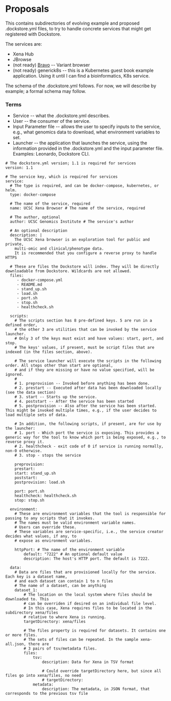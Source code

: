 # Proposals

This contains subdirectories of evolving example and proposed .dockstore.yml files, to try to handle
concrete services that might get registered with Dockstore.

The services are:

* Xena Hub
* JBrowse
* (not ready) [Bravo](https://github.com/statgen/bravo) -- Variant browser
* (not ready) generick8s -- this is a Kubernetes guest book example application. Using it until I can find a bioinformatics, K8s service.

The schema of the .dockstore.yml follows. For now, we will describe by example; a formal schema may follow.

### Terms

* Service -- what the .dockstore.yml describes.
* User -- the consumer of the service.
* Input Parameter file -- allows the user to specify inputs to the service, e.g., what genomics data to download, what environment variables to set.
* Launcher -- the application that launches the service, using the information provided in the .dockstore.yml and the input parameter file. Examples: Leonardo, Dockstore CLI.

```
# The dockstore.yml version; 1.1 is required for services
version: 1.1

# The service key, which is required for services
service:
  # The type is required, and can be docker-compose, kubernetes, or helm. 
  type: docker-compose 

  # The name of the service, required
  name: UCSC Xena Browser # The name of the service, required

  # The author, optional
  author: UCSC Genomics Institute # The service's author

  # An optional description
  description: | 
    The UCSC Xena browser is an exploration tool for public and private,
    multi-omic and clinical/phenotype data.
    It is recommended that you configure a reverse proxy to handle HTTPS

  # These are files the Dockstore will index. They will be directly downloadable from Dockstore. Wildcards are not allowed.
  files:
     - docker-compose.yml
     - README.md
     - stand_up.sh
     - load.sh
     - port.sh
     - stop.sh
     - healthcheck.sh

  scripts:
    # The scripts section has 8 pre-defined keys. 5 are run in a defined order,
    # the other 3 are utilities that can be invoked by the service launcher.
    # Only 3 of the keys must exist and have values: start, port, and stop.
    # The keys' values, if present, must be script files that are indexed (in the files section, above).

    # The service launcher will execute the scripts in the following order. All steps other than start are optional,
    # and if they are missing or have no value specified, will be ignored.
    #
    # 1. preprovision -- Invoked before anything has been done.
    # 2. prestart -- Executed after data has been downloaded locally (see the data section)
    # 3. start -- Starts up the service.
    # 4. poststart -- After the service has been started
    # 5. postprovision -- Also after the service has been started. This might be invoked multiple times, e.g., if the user decides to load multiple sets of data. 

    # In addition, the following scripts, if present, are for use by the launcher:
    # 1. port - Which port the service is exposing. This provides a generic way for the tool to know which port is being exposed, e.g., to reverse proxy it.
    # 2. healthcheck - exit code of 0 if service is running normally, non-0 otherwise.
    # 3. stop - stops the service

    preprovision: 
    prestart: 
    start: stand_up.sh
    poststart: 
    postprovision: load.sh

    port: port.sh
    healthcheck: healthcheck.sh
    stop: stop.sh

  environment:
    # These are environment variables that the tool is responsible for passing to any scripts that it invokes.
    # The names must be valid environment variable names.
    # Users can override these.
    # These variables are service-specific, i.e., the service creator decides what values, if any, to 
    # expose as environment variables.
    
    httpPort: # The name of the environment variable
        default: "7222" # An optional default value
        description: The host's HTTP port. The default is 7222.

  data:
    # Data are files that are provisioned locally for the service. Each key is a dataset name,
    # and each dataset can contain 1 to n files
    # The name of a dataset, can be anything
    dataset_1:
        # The location on the local system where files should be downloaded to. This
        # can be overriden if desired on an individual file level.
        # In this case, Xena requires files to be located in the subdirectory xena/files
        # relative to where Xena is running.
        targetDirectory: xena/files 

        # The files property is required for datasets. It contains one or more files.
        # The sets of files can be repeated. In the sample xena-all.json, there are
        # 3 pairs of tsv/metadata files.
        files:
            tsv:
                description: Data for Xena in TSV format

                # Could override targetDirectory here, but since all files go into xena/files, no need
                # targetDirectory:
            metadata:
                description: The metadata, in JSON format, that corresponds to the previous tsv file

```
